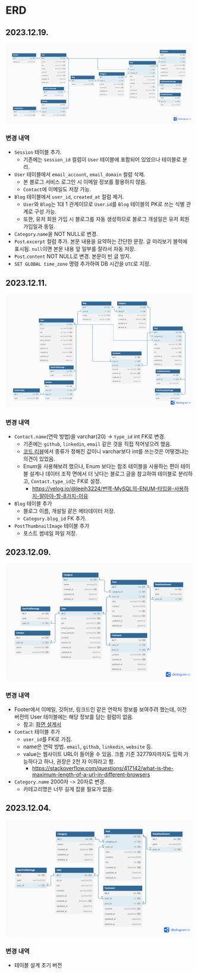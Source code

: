 # ERD

## 2023.12.19.

![ERD](resources/ERD-231219.png)

### 변경 내역

- `Session` 테이블 추가.
    - 기존에는 `session_id` 컬럼이 `User` 테이블에 포함되어 있었으나 테이블로 분리.
- `User` 테이블에서 `email_account`, `email_domain` 컬럼 삭제.
  - 본 블로그 서비스 로그인 시 이메일 정보를 활용하지 않음.
  - `Contact`에 이메일도 저장 가능.
- `Blog` 테이블에서 `user_id`, `created_at` 컬럼 제거.
  - `User`와 `Blog`는 1대 1 관계이므로 `User`.`id`를 `Blog` 테이블의 PK로 쓰는 식별 관계로 구성 가능.
  - 또한, 유저 회원 가입 시 블로그를 자동 생성하므로 블로그 개설일은 유저 회원 가입일과 동일. 
- `Category`.`name`을 NOT NULL로 변경.
- `Post`.`excerpt` 컬럼 추가. 본문 내용을 요약하는 간단한 문장. 글 미리보기 블럭에 표시됨. `null`이면 본문 내용 앞 일부를 잘라서 자동 저장. 
- `Post`.`content` NOT NULL로 변경. 본문이 빈 글 방지.
- `SET GLOBAL time_zone` 명령 추가하여 DB 시간을 `UTC`로 지정.

## 2023.12.11.

![ERD](resources/ERD-231211.png)

### 변경 내역

- `Contact.name`(연락 방법)을 varchar(20) -> `type_id` int FK로 변경.
    - 기존에는 `github`, `linkedin`, `email` 같은 것을 직접 적어넣으려 했음.
    - [코드 리뷰](https://github.com/cheesecat47/myBlog/pull/17#discussion_r1421726801)에서 종류가 정해진 값이니 varchar보다 int를 쓰는것은 어떻겠냐는 의견이 있었음.
    - Enum을 사용해보려 했으나, Enum 보다는 참조 테이블을 사용하는 편이 테이블 설계나 데이터 조작 면에서 더 낫다는 블로그 글을 참고하여 테이블로 분리하고, `Contact.type_id`는 FK로 설정.
        - https://velog.io/@leejh3224/번역-MySQL의-ENUM-타입을-사용하지-말아야-할-8가지-이유
- `Blog` 테이블 추가
    - 블로그 이름, 개설일 같은 메타데이터 저장.
    - `Category.blog_id` FK 추가.
- `PostThumbnailImage` 테이블 추가
    - 포스트 썸네일 파일 저장.

## 2023.12.09.

![ERD](resources/ERD-231209.png)

### 변경 내역

- Footer에서 이메일, 깃허브, 링크드인 같은 연락처 정보를 보여주려 했는데, 이전 버전의 User 테이블에는 해당 정보를 담는 컬럼이 없음.
    - 참고: [화면 설계서](https://github.com/cheesecat47/myBlog/blob/main/docs/pages.md)
- `Contact` 테이블 추가
    - `user_id`를 FK로 가짐.
    - name은 연락 방법. `email`, `github`, `linkedin`, `website` 등.
    - value는 웹사이트 URL이 들어올 수 있음. 크롬 기준 32779자까지도 입력 가능하다고 하나, 권장은 2천 자 이하라고 함.
        - https://stackoverflow.com/questions/417142/what-is-the-maximum-length-of-a-url-in-different-browsers
- `Category.name` 2000자 -> 20자로 변경.
    - 카테고리명은 너무 길게 잡을 필요가 없음.

## 2023.12.04.

![ERD](resources/ERD-231206.png)

### 변경 내역

- 테이블 설계 초기 버전
